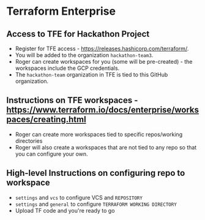 # Terraform Enterprise

## Access to TFE for Hackathon Project

* Register for TFE access - https://releases.hashicorp.com/terraform/. 
* You will be added to the organization `hackathon-team3`.
* Roger can create workspaces for you (some will be pre-created) - the workspaces include the GCP credentials.
* The `hackathon-team` organization in TFE is tied to this GitHub organization.

## Instructions on TFE workspaces - https://www.terraform.io/docs/enterprise/workspaces/creating.html

* Roger can create more workspaces tied to specific repos/working directories
* Roger will also create a workspaces that are not tied to any repo so that you can configure your own.

## High-level Instructions on configuring repo to workspace

* `settings` and `vcs` to configure VCS and `REPOSITORY`
* `settings` and `general` to configure `TERRAFORM WORKING DIRECTORY`
* Upload TF code and you're ready to go



